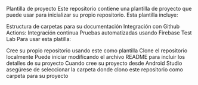 Plantilla de proyecto
Este repositorio contiene una plantilla de proyecto que puede usar para inicializar su propio repositorio. Esta plantilla incluye:

Estructura de carpetas para su documentación
Integración con Github Actions:
Integración continua
Pruebas automatizadas usando Firebase Test Lab
Para usar esta platilla:

Cree su propio repositorio usando este como plantilla
Clone el repositorio localmente
Puede iniciar modificando el archivo README para incluir los detalles de su proyecto
Cuando cree su proyecto desde Android Studio asegúrese de seleccionar la carpeta donde clono este repositorio como carpeta para su proyecto
